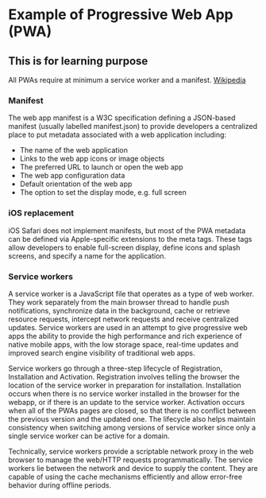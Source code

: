 # Example of Progressive Web App (PWA)
## This is for learning purpose

All PWAs require at minimum a service worker and a manifest. [Wikipedia](https://en.wikipedia.org/wiki/Progressive_web_application)

### Manifest
The web app manifest is a W3C specification defining a JSON-based manifest (usually labelled manifest.json) to provide developers a centralized place to put metadata associated with a web application including:

* The name of the web application
* Links to the web app icons or image objects
* The preferred URL to launch or open the web app
* The web app configuration data
* Default orientation of the web app
* The option to set the display mode, e.g. full screen


### iOS replacement
iOS Safari does not implement manifests, but most of the PWA metadata can be defined via Apple-specific extensions to the meta tags. These tags allow developers to enable full-screen display, define icons and splash screens, and specify a name for the application.

### Service workers
A service worker is a JavaScript file that operates as a type of web worker. They work separately from the main browser thread to handle push notifications, synchronize data in the background, cache or retrieve resource requests, intercept network requests and receive centralized updates. Service workers are used in an attempt to give progressive web apps the ability to provide the high performance and rich experience of native mobile apps, with the low storage space, real-time updates and improved search engine visibility of traditional web apps.

Service workers go through a three-step lifecycle of Registration, Installation and Activation. Registration involves telling the browser the location of the service worker in preparation for installation. Installation occurs when there is no service worker installed in the browser for the webapp, or if there is an update to the service worker. Activation occurs when all of the PWAs pages are closed, so that there is no conflict between the previous version and the updated one. The lifecycle also helps maintain consistency when switching among versions of service worker since only a single service worker can be active for a domain.

Technically, service workers provide a scriptable network proxy in the web browser to manage the web/HTTP requests programmatically. The service workers lie between the network and device to supply the content. They are capable of using the cache mechanisms efficiently and allow error-free behavior during offline periods.
